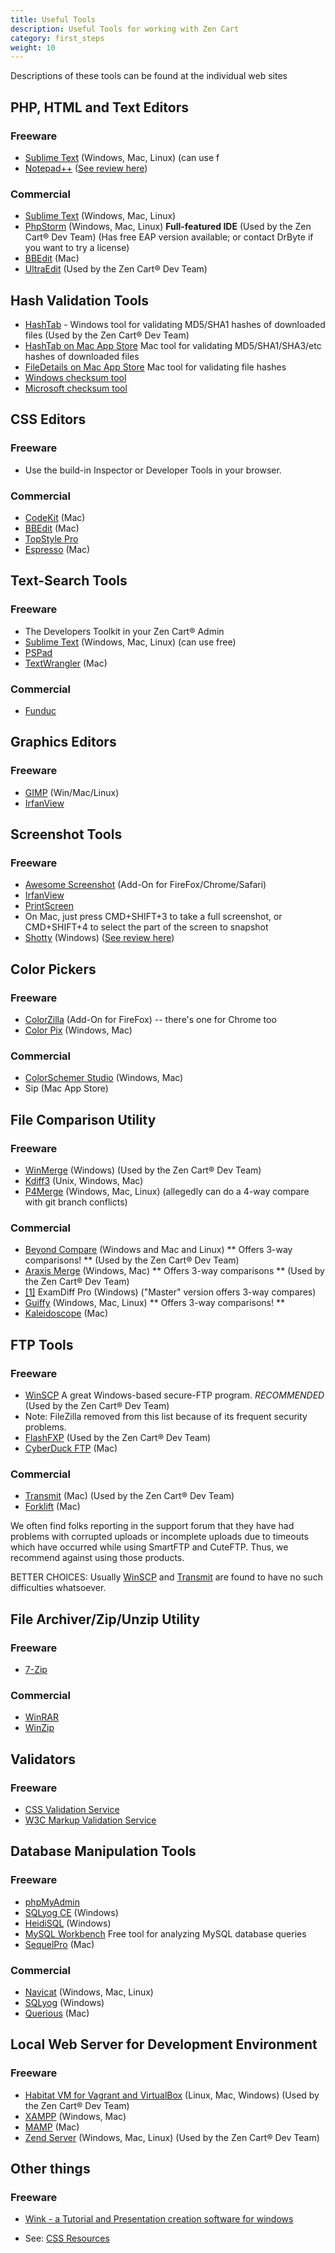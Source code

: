 ```yaml
---
title: Useful Tools 
description: Useful Tools for working with Zen Cart 
category: first_steps
weight: 10
---
```

Descriptions of these tools can be found at the individual web sites

## PHP, HTML and Text Editors

### Freeware

*   [Sublime Text](http://www.sublimetext.com) (Windows, Mac, Linux) (can use f
*   [Notepad++](http://notepad-plus-plus.org/) ([See review here](http://windows.appstorm.net/reviews/code-efficiently-with-notepad/))

### Commercial

*   [Sublime Text](http://www.sublimetext.com) (Windows, Mac, Linux) 
*   [PhpStorm](http://www.jetbrains.com/phpstorm/) (Windows, Mac, Linux) **Full-featured IDE** (Used by the Zen Cart® Dev Team) (Has free EAP version available; or contact DrByte if you want to try a license)
*   [BBEdit](http://bbedit.com/products/bbedit/) (Mac)
*   [UltraEdit](http://www.ultraedit.com/) (Used by the Zen Cart® Dev Team)

## Hash Validation Tools

*   [HashTab](http://implbits.com/products/hashtab/) - Windows tool for validating MD5/SHA1 hashes of downloaded files (Used by the Zen Cart® Dev Team)
*   [HashTab on Mac App Store](https://itunes.apple.com/ca/app/hashtab/id517065482?mt=12) Mac tool for validating MD5/SHA1/SHA3/etc hashes of downloaded files
*   [FileDetails on Mac App Store](https://itunes.apple.com/ca/app/file-details/id849344592?mt=12) Mac tool for validating file hashes
*   [Windows checksum tool](https://support.microsoft.com/kb/841290)
*   [Microsoft checksum tool](https://support.microsoft.com/kb/889768)

## CSS Editors

### Freeware

*   Use the build-in Inspector or Developer Tools in your browser.

### Commercial

*   [CodeKit](http://incident57.com/codekit/) (Mac)
*   [BBEdit](http://bbedit.com/products/bbedit/) (Mac)
*   [TopStyle Pro](http://www.topstyle4.com/)
*   [Espresso](http://www.macrabbit.com/espresso/) (Mac)

## Text-Search Tools

### Freeware

*   The Developers Toolkit in your Zen Cart® Admin
*   [Sublime Text](http://www.sublimetext.com) (Windows, Mac, Linux) (can use free) 
*   [PSPad](http://www.pspad.com/)
*   [TextWrangler](http://textwrangler.com/products/textwrangler/) (Mac)

### Commercial

*   [Funduc](http://www.funduc.com/search_replace.htm)

## Graphics Editors

### Freeware

*   [GIMP](http://www.gimp.org/) (Win/Mac/Linux)
*   [IrfanView](http://www.irfanview.com/)

## Screenshot Tools

### Freeware

*   [Awesome Screenshot](http://www.diigo.com/tools) (Add-On for FireFox/Chrome/Safari)
*   [IrfanView](http://www.irfanview.com/)
*   [PrintScreen](http://www.gadwin.com/printscreen/?prnscr)
*   On Mac, just press CMD+SHIFT+3 to take a full screenshot, or CMD+SHIFT+4 to select the part of the screen to snapshot
*   [Shotty](http://shotty.devs-on.net) (Windows) ([See review here](http://windows.appstorm.net/reviews/shotty-a-tiny-impressive-screenshot-utility))

## Color Pickers

### Freeware

*   [ColorZilla](http://www.iosart.com/firefox/colorzilla/) (Add-On for FireFox) -- there's one for Chrome too
*   [Color Pix](http://www.colorschemer.com/) (Windows, Mac)

### Commercial

*   [ColorSchemer Studio](http://www.colorschemer.com/) (Windows, Mac)
*   Sip (Mac App Store)

## File Comparison Utility

### Freeware

*   [WinMerge](http://winmerge.org/) (Windows) (Used by the Zen Cart® Dev Team)
*   [Kdiff3](http://kdiff3.sourceforge.net/) (Unix, Windows, Mac)
*   [P4Merge](http://www.perforce.com/product/components/perforce-visual-merge-and-diff-tools) (Windows, Mac, Linux) (allegedly can do a 4-way compare with git branch conflicts)

### Commercial

*   [Beyond Compare](http://www.scootersoftware.com/features.php) (Windows and Mac and Linux) ** Offers 3-way comparisons! ** (Used by the Zen Cart® Dev Team)
*   [Araxis Merge](http://www.araxis.com/merge-overview.html) (Windows, Mac) ** Offers 3-way comparisons ** (Used by the Zen Cart® Dev Team)
*   [[1]](https://www.prestosoft.com/edp_features.asp) ExamDiff Pro (Windows) ("Master" version offers 3-way compares)
*   [Guiffy](http://www.guiffy.com/) (Windows, Mac, Linux) ** Offers 3-way comparisons! **
*   [Kaleidoscope](http://www.kaleidoscopeapp.com) (Mac)

## FTP Tools

### Freeware

*   [WinSCP](http://winscp.net/) A great Windows-based secure-FTP program. *RECOMMENDED* (Used by the Zen Cart® Dev Team)
*   Note: FileZilla removed from this list because of its frequent security problems.
*   [FlashFXP](http://www.flashfxp.com) (Used by the Zen Cart® Dev Team)
*   [CyberDuck FTP](http://www.cyberduck.ch) (Mac)

### Commercial

*   [Transmit](http://www.panic.com/transmit/) (Mac) (Used by the Zen Cart® Dev Team)
*   [Forklift](http://www.binarynights.com/) (Mac)

We often find folks reporting in the support forum that they have had problems with corrupted uploads or incomplete uploads due to timeouts which have occurred while using SmartFTP and CuteFTP. Thus, we recommend against using those products.

BETTER CHOICES: Usually [WinSCP](http://winscp.net/) and [Transmit](http://www.panic.com/transmit/) are found to have no such difficulties whatsoever.

## File Archiver/Zip/Unzip Utility

### Freeware

*   [7-Zip](http://www.7-zip.org/)

### Commercial

*   [WinRAR](http://www.rarlab.com/)
*   [WinZip](http://www.winzip.com/)

## Validators

### Freeware

*   [CSS Validation Service](http://jigsaw.w3.org/css-validator/)
*   [W3C Markup Validation Service](http://validator.w3.org/)

## Database Manipulation Tools

### Freeware

*   [phpMyAdmin](http://www.phpmyadmin.net)
*   [SQLyog CE](https://github.com/webyog/sqlyog-community/wiki/Downloads) (Windows)
*   [HeidiSQL](http://www.heidisql.com/) (Windows)
*   [MySQL Workbench](https://dev.mysql.com/downloads/workbench/) Free tool for analyzing MySQL database queries
*   [SequelPro](http://sequelpro.com/) (Mac)

### Commercial

*   [Navicat](http://navicat.com) (Windows, Mac, Linux)
*   [SQLyog](https://www.webyog.com/product/sqlyog) (Windows)
*   [Querious](http://www.araelium.com/querious/) (Mac)

## Local Web Server for Development Environment

### Freeware
*   [Habitat VM for Vagrant and VirtualBox](https://github.com/zencart/habitat) (Linux, Mac, Windows) (Used by the Zen Cart® Dev Team)
*   [XAMPP](http://sourceforge.net/projects/xampp/) (Windows, Mac)
*   [MAMP](http://www.mamp.info/) (Mac)
*   [Zend Server](http://www.zend.com/server) (Windows, Mac, Linux) (Used by the Zen Cart® Dev Team)

## Other things

### Freeware

*   [Wink - a Tutorial and Presentation creation software for windows](http://www.debugmode.com/wink/)

*   See: [CSS Resources](/wiki/index.php/CSS_Resources "CSS Resources")

